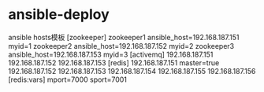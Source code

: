 # ansible-deploy
ansible hosts模板
[zookeeper]
zookeeper1 ansible_host=192.168.187.151 myid=1
zookeeper2 ansible_host=192.168.187.152 myid=2
zookeeper3 ansible_host=192.168.187.153 myid=3
[activemq]
192.168.187.151
192.168.187.152
192.168.187.153
[redis]
192.168.187.151 master=true
192.168.187.152
192.168.187.153
192.168.187.154
192.168.187.155
192.168.187.156
[redis:vars]
mport=7000
sport=7001
